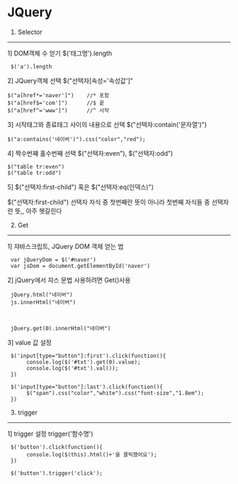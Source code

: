 # JQuery

1. Selector
---

1] DOM객체 수 얻기 $('태그명').length

     $('a').length

2] JQuery객체 선택 $("선택자[속성='속성값']"

    $("a[href*='naver']")    //* 포함
    $("a[href$='com']")      //$ 끝
    $("a[href^='www']")      //^ 시작
    
3] 시작태그와 종료태그 사이의 내용으로 선택 $("선택자:contain('문자열')")

    $("a:contains('네이버')").css("color","red");
    
4] 짝수번쨰 홀수번째 선택 $("선택자:even"), $("선택자:odd")

    $("table tr:even")
    $("table tr:odd")
  
5] $("선택자:first-child") 혹은 $("선택자:eq(인덱스)")

$("선택자:first-child") 선택자 자식 중 첫번째란 뜻이 아니라 첫번째 자식들 중 선택자 란 뜻,, 아주 헷갈린다
          
               
2. Get
---

1] 쟈바스크립트, JQuery DOM 객체 얻는 법

     var jQueryDom = $('#naver')
     var jsDom = document.getElementById('naver')
     
2] jQuery에서 쟈스 문법 사용하려면 Get()사용

     jQuery.html("네이버")
     js.innerHtml("네이버")
     


     jQuery.get(0).innerHtml("네이버")
     
3] value 값 설정
     
     $('input[type="button"]:first').click(function(){
          console.log($('#txt').get(0).value);
          console.log($('#txt').val());
     })
     
     $('input[type="button"]:last').click(function(){
          $("span").css("color","white").css("font-size","1.8em");
     })
     
3. trigger
---

1] trigger 설정 trigger('함수명')

     $('button').click(function(){
          console.log($(this).html()+'을 클릭했어요');
     })
     
     $('button').trigger('click');

